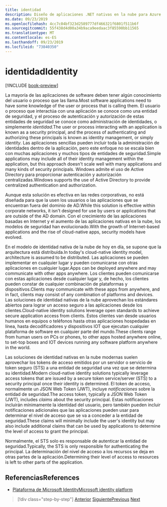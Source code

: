 ```yaml
---
title: identidad
description: Diseño de aplicaciones .NET nativas en la nube para Azure | Identidad
ms.date: 09/23/2019
ms.openlocfilehash: 4cc7c04bf323d2589777df466321f6801f511b6f
ms.sourcegitcommit: 55f438d4d00a34b9aca9eedaac3f85590bb11565
ms.translationtype: MT
ms.contentlocale: es-ES
ms.lasthandoff: 09/23/2019
ms.locfileid: "73840350"
---
```

# <a name="identity"></a><span data-ttu-id="2ea4a-103">identidad</span><span class="sxs-lookup"><span data-stu-id="2ea4a-103">Identity</span></span>

[!INCLUDE [book-preview](../../../includes/book-preview.md)]

<span data-ttu-id="2ea4a-104">La mayoría de las aplicaciones de software deben tener algún conocimiento del usuario o proceso que las llama.</span><span class="sxs-lookup"><span data-stu-id="2ea4a-104">Most software applications need to have some knowledge of the user or process that is calling them.</span></span> <span data-ttu-id="2ea4a-105">El usuario o proceso que interactúa con una aplicación se conoce como una entidad de seguridad, y el proceso de autenticación y autorización de estas entidades de seguridad se conoce como administración de identidades, o simplemente *identidad*.</span><span class="sxs-lookup"><span data-stu-id="2ea4a-105">The user or process interacting with an application is known as a security principal, and the process of authenticating and authorizing these principals is known as identity management, or simply *identity*.</span></span> <span data-ttu-id="2ea4a-106">Las aplicaciones sencillas pueden incluir toda la administración de identidades dentro de la aplicación, pero este enfoque no se escala bien con muchas aplicaciones y muchos tipos de entidades de seguridad.</span><span class="sxs-lookup"><span data-stu-id="2ea4a-106">Simple applications may include all of their identity management within the application, but this approach doesn't scale well with many applications and many kinds of security principals.</span></span> <span data-ttu-id="2ea4a-107">Windows admite el uso de Active Directory para proporcionar autenticación y autorización centralizadas.</span><span class="sxs-lookup"><span data-stu-id="2ea4a-107">Windows supports the use of Active Directory to provide centralized authentication and authorization.</span></span>

<!-- (insert figure showing Windows AD auth model) -->

<span data-ttu-id="2ea4a-108">Aunque esta solución es efectiva en las redes corporativas, no está diseñada para que la usen los usuarios o las aplicaciones que se encuentran fuera del dominio de AD.</span><span class="sxs-lookup"><span data-stu-id="2ea4a-108">While this solution is effective within corporate networks, it isn't designed for use by users or applications that are outside of the AD domain.</span></span> <span data-ttu-id="2ea4a-109">Con el crecimiento de las aplicaciones basadas en Internet y el aumento de las aplicaciones nativas en la nube, los modelos de seguridad han evolucionado.</span><span class="sxs-lookup"><span data-stu-id="2ea4a-109">With the growth of Internet-based applications and the rise of cloud-native apps, security models have evolved.</span></span>

<span data-ttu-id="2ea4a-110">En el modelo de identidad nativa de la nube de hoy en día, se supone que la arquitectura está distribuida.</span><span class="sxs-lookup"><span data-stu-id="2ea4a-110">In today's cloud-native identity model, architecture is assumed to be distributed.</span></span> <span data-ttu-id="2ea4a-111">Las aplicaciones se pueden implementar en cualquier lugar y pueden comunicarse con otras aplicaciones en cualquier lugar.</span><span class="sxs-lookup"><span data-stu-id="2ea4a-111">Apps can be deployed anywhere and may communicate with other apps anywhere.</span></span> <span data-ttu-id="2ea4a-112">Los clientes pueden comunicarse con estas aplicaciones desde cualquier lugar y, de hecho, los clientes pueden constar de cualquier combinación de plataformas y dispositivos.</span><span class="sxs-lookup"><span data-stu-id="2ea4a-112">Clients may communicate with these apps from anywhere, and in fact, clients may consist of any combination of platforms and devices.</span></span> <span data-ttu-id="2ea4a-113">Las soluciones de identidad nativas de la nube aprovechan los estándares abiertos para lograr un acceso seguro a las aplicaciones desde los clientes.</span><span class="sxs-lookup"><span data-stu-id="2ea4a-113">Cloud-native identity solutions leverage open standards to achieve secure application access from clients.</span></span> <span data-ttu-id="2ea4a-114">Estos clientes van desde usuarios humanos en equipos o teléfonos hasta otras aplicaciones hospedadas en línea, hasta decodificadores y dispositivos IOT que ejecutan cualquier plataforma de software en cualquier parte del mundo.</span><span class="sxs-lookup"><span data-stu-id="2ea4a-114">These clients range from human users on PCs or phones, to other apps hosted anywhere online, to set-top boxes and IOT devices running any software platform anywhere in the world.</span></span>

<span data-ttu-id="2ea4a-115">Las soluciones de identidad nativas en la nube modernas suelen aprovechar los tokens de acceso emitidos por un servidor o servicio de token seguro (STS) a una entidad de seguridad una vez que se determina su identidad.</span><span class="sxs-lookup"><span data-stu-id="2ea4a-115">Modern cloud-native identity solutions typically leverage access tokens that are issued by a secure token service/server (STS) to a security principal once their identity is determined.</span></span> <span data-ttu-id="2ea4a-116">El token de acceso, normalmente un JSON Web Token (JWT), incluye *notificaciones* sobre la entidad de seguridad.</span><span class="sxs-lookup"><span data-stu-id="2ea4a-116">The access token, typically a JSON Web Token (JWT), includes *claims* about the security principal.</span></span> <span data-ttu-id="2ea4a-117">Estas notificaciones incluirán mínimamente la identidad del usuario, pero también pueden incluir notificaciones adicionales que las aplicaciones pueden usar para determinar el nivel de acceso que se va a conceder a la entidad de seguridad.</span><span class="sxs-lookup"><span data-stu-id="2ea4a-117">These claims will minimally include the user's identity but may also include additional claims that can be used by applications to determine the level of access to grant the principal.</span></span>

<!-- (insert figure showing basic handshake involving a principal, an STS, and an app) -->

<span data-ttu-id="2ea4a-118">Normalmente, el STS solo es responsable de autenticar la entidad de seguridad.</span><span class="sxs-lookup"><span data-stu-id="2ea4a-118">Typically, the STS is only responsible for authenticating the principal.</span></span> <span data-ttu-id="2ea4a-119">La determinación del nivel de acceso a los recursos se deja en otras partes de la aplicación.</span><span class="sxs-lookup"><span data-stu-id="2ea4a-119">Determining their level of access to resources is left to other parts of the application.</span></span>

## <a name="references"></a><span data-ttu-id="2ea4a-120">Referencias</span><span class="sxs-lookup"><span data-stu-id="2ea4a-120">References</span></span>

- [<span data-ttu-id="2ea4a-121">Plataforma de Microsoft Identity</span><span class="sxs-lookup"><span data-stu-id="2ea4a-121">Microsoft identity platform</span></span>](https://docs.microsoft.com/azure/active-directory/develop/)

>[!div class="step-by-step"]
><span data-ttu-id="2ea4a-122">[Anterior](azure-monitor.md)
>[Siguiente](authentication-authorization.md)</span><span class="sxs-lookup"><span data-stu-id="2ea4a-122">[Previous](azure-monitor.md)
[Next](authentication-authorization.md)</span></span>
